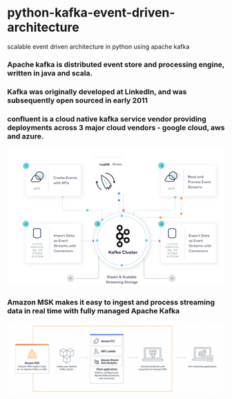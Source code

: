 # python-kafka-event-driven-architecture
scalable event driven architecture in python using apache kafka 
### Apache kafka is distributed event store and processing engine, written in java and scala.

### Kafka was originally developed at LinkedIn, and was subsequently open sourced in early 2011 

### confluent is a cloud native kafka service vendor providing deployments across 3 major cloud vendors - google cloud, aws and azure.
![Confluent Kafka](/images//image2.png?raw=true "MSK")

### Amazon MSK makes it easy to ingest and process streaming data in real time with fully managed Apache Kafka
![Amazon MSK](/images//image1.png?raw=true "MSK")

